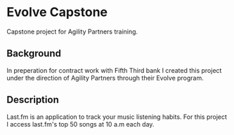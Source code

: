 # Evolve Capstone
Capstone project for Agility Partners training. 
## Background
In preperation for contract work with Fifth Third bank I created this project under the direction of Agility Partners through their Evolve program. 
## Description
Last.fm is an application to track your music listening habits. For this project I access last.fm's top 50 songs at 10 a.m each day. 
